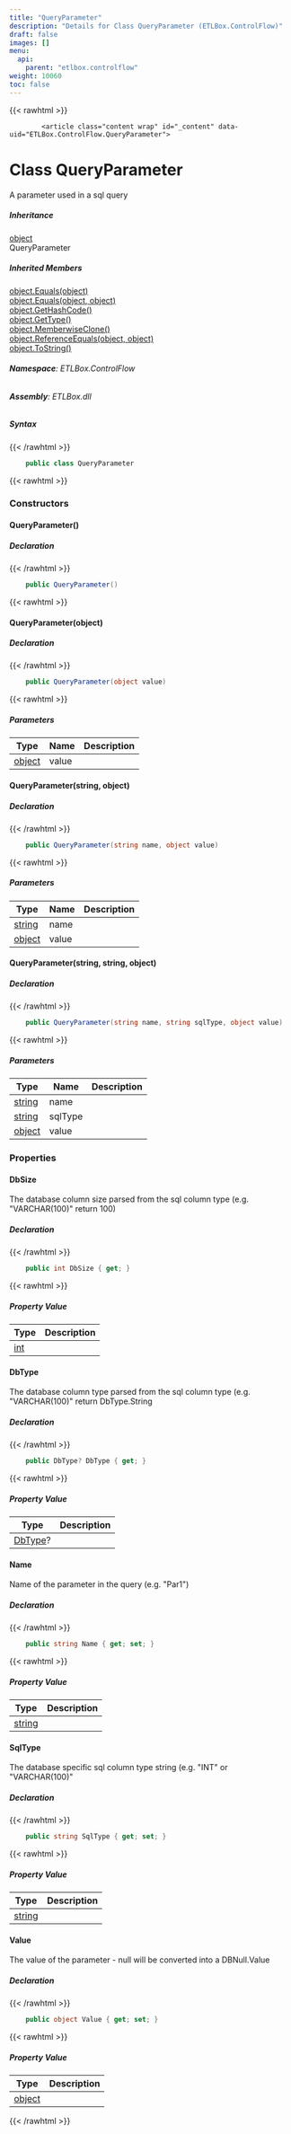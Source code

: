```yaml
---
title: "QueryParameter"
description: "Details for Class QueryParameter (ETLBox.ControlFlow)"
draft: false
images: []
menu:
  api:
    parent: "etlbox.controlflow"
weight: 10060
toc: false
---
```


{{< rawhtml >}}

            <article class="content wrap" id="_content" data-uid="ETLBox.ControlFlow.QueryParameter">
  <h1 id="ETLBox_ControlFlow_QueryParameter" data-uid="ETLBox.ControlFlow.QueryParameter" class="text-break">Class QueryParameter
</h1>
  <div class="markdown level0 summary"><p>A parameter used in a sql query</p>
</div>
  <div class="markdown level0 conceptual"></div>
  <div class="inheritance">
    <h5>Inheritance</h5>
    <div class="level0"><a class="xref" href="https://learn.microsoft.com/dotnet/api/system.object">object</a></div>
    <div class="level1"><span class="xref">QueryParameter</span></div>
  </div>
  <div class="inheritedMembers">
    <h5>Inherited Members</h5>
    <div>
      <a class="xref" href="https://learn.microsoft.com/dotnet/api/system.object.equals#system-object-equals(system-object)">object.Equals(object)</a>
    </div>
    <div>
      <a class="xref" href="https://learn.microsoft.com/dotnet/api/system.object.equals#system-object-equals(system-object-system-object)">object.Equals(object, object)</a>
    </div>
    <div>
      <a class="xref" href="https://learn.microsoft.com/dotnet/api/system.object.gethashcode">object.GetHashCode()</a>
    </div>
    <div>
      <a class="xref" href="https://learn.microsoft.com/dotnet/api/system.object.gettype">object.GetType()</a>
    </div>
    <div>
      <a class="xref" href="https://learn.microsoft.com/dotnet/api/system.object.memberwiseclone">object.MemberwiseClone()</a>
    </div>
    <div>
      <a class="xref" href="https://learn.microsoft.com/dotnet/api/system.object.referenceequals">object.ReferenceEquals(object, object)</a>
    </div>
    <div>
      <a class="xref" href="https://learn.microsoft.com/dotnet/api/system.object.tostring">object.ToString()</a>
    </div>
  </div>
<h6><strong>Namespace</strong>: ETLBox.ControlFlow</h6>
  <h6><strong>Assembly</strong>: ETLBox.dll</h6>
  <h5 id="ETLBox_ControlFlow_QueryParameter_syntax">Syntax</h5>
{{< /rawhtml >}}

```C#
    public class QueryParameter
```

{{< rawhtml >}}
  <h3 id="constructors">Constructors
</h3>
  <a id="ETLBox_ControlFlow_QueryParameter__ctor_" data-uid="ETLBox.ControlFlow.QueryParameter.#ctor*"></a>
  <h4 id="ETLBox_ControlFlow_QueryParameter__ctor" data-uid="ETLBox.ControlFlow.QueryParameter.#ctor">QueryParameter()</h4>
  <div class="markdown level1 summary"></div>
  <div class="markdown level1 conceptual"></div>
  <h5 class="declaration">Declaration</h5>
{{< /rawhtml >}}

```C#
    public QueryParameter()
```

{{< rawhtml >}}
  <a id="ETLBox_ControlFlow_QueryParameter__ctor_" data-uid="ETLBox.ControlFlow.QueryParameter.#ctor*"></a>
  <h4 id="ETLBox_ControlFlow_QueryParameter__ctor_System_Object_" data-uid="ETLBox.ControlFlow.QueryParameter.#ctor(System.Object)">QueryParameter(object)</h4>
  <div class="markdown level1 summary"></div>
  <div class="markdown level1 conceptual"></div>
  <h5 class="declaration">Declaration</h5>
{{< /rawhtml >}}

```C#
    public QueryParameter(object value)
```

{{< rawhtml >}}
  <h5 class="parameters">Parameters</h5>
  <table class="table table-bordered table-condensed">
    <thead>
      <tr>
        <th>Type</th>
        <th>Name</th>
        <th>Description</th>
      </tr>
    </thead>
    <tbody>
      <tr>
        <td><a class="xref" href="https://learn.microsoft.com/dotnet/api/system.object">object</a></td>
        <td><span class="parametername">value</span></td>
        <td></td>
      </tr>
    </tbody>
  </table>
  <a id="ETLBox_ControlFlow_QueryParameter__ctor_" data-uid="ETLBox.ControlFlow.QueryParameter.#ctor*"></a>
  <h4 id="ETLBox_ControlFlow_QueryParameter__ctor_System_String_System_Object_" data-uid="ETLBox.ControlFlow.QueryParameter.#ctor(System.String,System.Object)">QueryParameter(string, object)</h4>
  <div class="markdown level1 summary"></div>
  <div class="markdown level1 conceptual"></div>
  <h5 class="declaration">Declaration</h5>
{{< /rawhtml >}}

```C#
    public QueryParameter(string name, object value)
```

{{< rawhtml >}}
  <h5 class="parameters">Parameters</h5>
  <table class="table table-bordered table-condensed">
    <thead>
      <tr>
        <th>Type</th>
        <th>Name</th>
        <th>Description</th>
      </tr>
    </thead>
    <tbody>
      <tr>
        <td><a class="xref" href="https://learn.microsoft.com/dotnet/api/system.string">string</a></td>
        <td><span class="parametername">name</span></td>
        <td></td>
      </tr>
      <tr>
        <td><a class="xref" href="https://learn.microsoft.com/dotnet/api/system.object">object</a></td>
        <td><span class="parametername">value</span></td>
        <td></td>
      </tr>
    </tbody>
  </table>
  <a id="ETLBox_ControlFlow_QueryParameter__ctor_" data-uid="ETLBox.ControlFlow.QueryParameter.#ctor*"></a>
  <h4 id="ETLBox_ControlFlow_QueryParameter__ctor_System_String_System_String_System_Object_" data-uid="ETLBox.ControlFlow.QueryParameter.#ctor(System.String,System.String,System.Object)">QueryParameter(string, string, object)</h4>
  <div class="markdown level1 summary"></div>
  <div class="markdown level1 conceptual"></div>
  <h5 class="declaration">Declaration</h5>
{{< /rawhtml >}}

```C#
    public QueryParameter(string name, string sqlType, object value)
```

{{< rawhtml >}}
  <h5 class="parameters">Parameters</h5>
  <table class="table table-bordered table-condensed">
    <thead>
      <tr>
        <th>Type</th>
        <th>Name</th>
        <th>Description</th>
      </tr>
    </thead>
    <tbody>
      <tr>
        <td><a class="xref" href="https://learn.microsoft.com/dotnet/api/system.string">string</a></td>
        <td><span class="parametername">name</span></td>
        <td></td>
      </tr>
      <tr>
        <td><a class="xref" href="https://learn.microsoft.com/dotnet/api/system.string">string</a></td>
        <td><span class="parametername">sqlType</span></td>
        <td></td>
      </tr>
      <tr>
        <td><a class="xref" href="https://learn.microsoft.com/dotnet/api/system.object">object</a></td>
        <td><span class="parametername">value</span></td>
        <td></td>
      </tr>
    </tbody>
  </table>
  <h3 id="properties">Properties
</h3>
  <a id="ETLBox_ControlFlow_QueryParameter_DbSize_" data-uid="ETLBox.ControlFlow.QueryParameter.DbSize*"></a>
  <h4 id="ETLBox_ControlFlow_QueryParameter_DbSize" data-uid="ETLBox.ControlFlow.QueryParameter.DbSize">DbSize</h4>
  <div class="markdown level1 summary"><p>The database column size parsed from the sql column type (e.g. &quot;VARCHAR(100)&quot; return 100)</p>
</div>
  <div class="markdown level1 conceptual"></div>
  <h5 class="declaration">Declaration</h5>
{{< /rawhtml >}}

```C#
    public int DbSize { get; }
```

{{< rawhtml >}}
  <h5 class="propertyValue">Property Value</h5>
  <table class="table table-bordered table-condensed">
    <thead>
      <tr>
        <th>Type</th>
        <th>Description</th>
      </tr>
    </thead>
    <tbody>
      <tr>
        <td><a class="xref" href="https://learn.microsoft.com/dotnet/api/system.int32">int</a></td>
        <td></td>
      </tr>
    </tbody>
  </table>
  <a id="ETLBox_ControlFlow_QueryParameter_DbType_" data-uid="ETLBox.ControlFlow.QueryParameter.DbType*"></a>
  <h4 id="ETLBox_ControlFlow_QueryParameter_DbType" data-uid="ETLBox.ControlFlow.QueryParameter.DbType">DbType</h4>
  <div class="markdown level1 summary"><p>The database column type parsed from the sql column type (e.g. &quot;VARCHAR(100)&quot; return DbType.String</p>
</div>
  <div class="markdown level1 conceptual"></div>
  <h5 class="declaration">Declaration</h5>
{{< /rawhtml >}}

```C#
    public DbType? DbType { get; }
```

{{< rawhtml >}}
  <h5 class="propertyValue">Property Value</h5>
  <table class="table table-bordered table-condensed">
    <thead>
      <tr>
        <th>Type</th>
        <th>Description</th>
      </tr>
    </thead>
    <tbody>
      <tr>
        <td><a class="xref" href="https://learn.microsoft.com/dotnet/api/system.data.dbtype">DbType</a>?</td>
        <td></td>
      </tr>
    </tbody>
  </table>
  <a id="ETLBox_ControlFlow_QueryParameter_Name_" data-uid="ETLBox.ControlFlow.QueryParameter.Name*"></a>
  <h4 id="ETLBox_ControlFlow_QueryParameter_Name" data-uid="ETLBox.ControlFlow.QueryParameter.Name">Name</h4>
  <div class="markdown level1 summary"><p>Name of the parameter in the query (e.g. &quot;Par1&quot;)</p>
</div>
  <div class="markdown level1 conceptual"></div>
  <h5 class="declaration">Declaration</h5>
{{< /rawhtml >}}

```C#
    public string Name { get; set; }
```

{{< rawhtml >}}
  <h5 class="propertyValue">Property Value</h5>
  <table class="table table-bordered table-condensed">
    <thead>
      <tr>
        <th>Type</th>
        <th>Description</th>
      </tr>
    </thead>
    <tbody>
      <tr>
        <td><a class="xref" href="https://learn.microsoft.com/dotnet/api/system.string">string</a></td>
        <td></td>
      </tr>
    </tbody>
  </table>
  <a id="ETLBox_ControlFlow_QueryParameter_SqlType_" data-uid="ETLBox.ControlFlow.QueryParameter.SqlType*"></a>
  <h4 id="ETLBox_ControlFlow_QueryParameter_SqlType" data-uid="ETLBox.ControlFlow.QueryParameter.SqlType">SqlType</h4>
  <div class="markdown level1 summary"><p>The database specific sql column type string (e.g. &quot;INT&quot; or &quot;VARCHAR(100)&quot;</p>
</div>
  <div class="markdown level1 conceptual"></div>
  <h5 class="declaration">Declaration</h5>
{{< /rawhtml >}}

```C#
    public string SqlType { get; set; }
```

{{< rawhtml >}}
  <h5 class="propertyValue">Property Value</h5>
  <table class="table table-bordered table-condensed">
    <thead>
      <tr>
        <th>Type</th>
        <th>Description</th>
      </tr>
    </thead>
    <tbody>
      <tr>
        <td><a class="xref" href="https://learn.microsoft.com/dotnet/api/system.string">string</a></td>
        <td></td>
      </tr>
    </tbody>
  </table>
  <a id="ETLBox_ControlFlow_QueryParameter_Value_" data-uid="ETLBox.ControlFlow.QueryParameter.Value*"></a>
  <h4 id="ETLBox_ControlFlow_QueryParameter_Value" data-uid="ETLBox.ControlFlow.QueryParameter.Value">Value</h4>
  <div class="markdown level1 summary"><p>The value of the parameter - null will be converted into a DBNull.Value</p>
</div>
  <div class="markdown level1 conceptual"></div>
  <h5 class="declaration">Declaration</h5>
{{< /rawhtml >}}

```C#
    public object Value { get; set; }
```

{{< rawhtml >}}
  <h5 class="propertyValue">Property Value</h5>
  <table class="table table-bordered table-condensed">
    <thead>
      <tr>
        <th>Type</th>
        <th>Description</th>
      </tr>
    </thead>
    <tbody>
      <tr>
        <td><a class="xref" href="https://learn.microsoft.com/dotnet/api/system.object">object</a></td>
        <td></td>
      </tr>
    </tbody>
  </table>

{{< /rawhtml >}}
